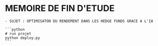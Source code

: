 # MEMOIRE DE FIN D'ETUDE 
    - SUJET : OPTIMISATON DU RENDEMENT DANS LES HEDGE FUNDS GRACE A L'IA
    
    ```python
    # run projet
    python deploy.py
    ```